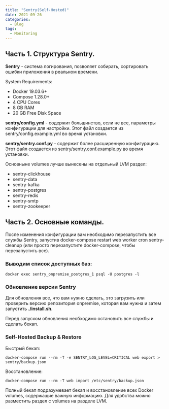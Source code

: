 ```yaml
---
title: "Sentry(Self-Hosted)"
date: 2021-09-26
categories:
  - Blog
tags:
  - Monitoring
---
```


## Часть 1. Структура Sentry.

<b>Sentry</b> -  система логирования, позволяет собирать, сортировать ошибки приложения в реальном времени.

System Requirements:
- Docker 19.03.6+
- Compose 1.28.0+
- 4 CPU Cores
- 8 GB RAM
- 20 GB Free Disk Space

<b>sentry/config.yml</b> - содержит большинство, если не все, параметры конфигурации для
настройки. Этот файл создается из sentry/config.example.yml во время установки.

<b>sentry/sentry.conf.py</b> - содержит более расширенную конфигурацию. Этот файл создается
из sentry/sentry.conf.example.py во время установки.

Основныне volumes лучше вынесены на отдельный LVM раздел:
- sentry-clickhouse
- sentry-data
- sentry-kafka
- sentry-postgres
- sentry-redis
- sentry-smtp
- sentry-zookeeper

## Часть 2. Основные команды.

После изменения конфигурации вам необходимо перезапустить все службы Sentry,
запустив docker-compose restart web worker cron sentry-cleanup (или просто
перезапустите docker-compose, чтобы перезапустить все).

### Выводим список доступных баз:

```
docker exec sentry_onpremise_postgres_1 psql -U postgres -l
```

### Обновление версии Sentry 
Для обновления все, что вам нужно сделать, это загрузить или проверить версию репозитория onpremise, которая вам нужна  и затем запустить <b>./install.sh</b>.


Перед запуском обновления необходимо остановить все службы и сделать бекап. 

### Self-Hosted Backup & Restore

Быстрый бекап: 

```
docker-compose run --rm -T -e SENTRY_LOG_LEVEL=CRITICAL web export > sentry/backup.json
```

Восстановление:

```
docker-compose run --rm -T web import /etc/sentry/backup.json
```

Полный бекап подразумевает бекап и восстановление всех Docker volumes, содержащие важную информацию. Для удобства можно разместить раздел с volumes на разделе LVM. 
